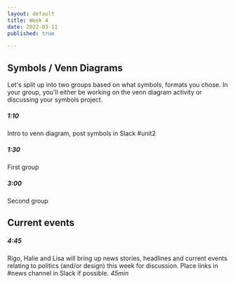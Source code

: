 ```yaml
---
layout: default
title: Week 4
date: 2022-03-11
published: true

---
```


## Symbols / Venn Diagrams

Let's split up into two groups based on what symbols, formats you chose. In your group, you'll either be working on the venn diagram activity or discussing your symbols project.

##### 1:10

Intro to venn diagram, post symbols in Slack #unit2

##### 1:30

First group

##### 3:00

Second group



## Current events

##### 4:45

Rigo, Halie and Lisa will bring up news stories, headlines and current events relating to politics (and/or design) this week for discussion. Place links in #news channel in Slack if possible. 
*45min* 

